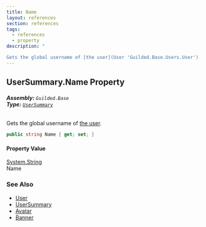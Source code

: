 ```yaml
---
title: Name
layout: references
section: references
tags:
  - references
  - property
description: "

Gets the global username of [the user](User 'Guilded.Base.Users.User')."
---
```


## UserSummary.Name Property
###### **Assembly:** `Guilded.Base`<br/>**Type:** [`UserSummary`](UserSummary 'Guilded.Base.Users.UserSummary')

Gets the global username of [the user](User 'Guilded.Base.Users.User').

```csharp
public string Name { get; set; }
```

#### Property Value
[System.String](https://docs.microsoft.com/en-us/dotnet/api/System.String 'System.String')  
Name

### See Also
- [User](User 'Guilded.Base.Users.User')
- [UserSummary](UserSummary 'Guilded.Base.Users.UserSummary')
- [Avatar](UserSummary.Avatar 'Guilded.Base.Users.UserSummary.Avatar')
- [Banner](User.Banner 'Guilded.Base.Users.User.Banner')